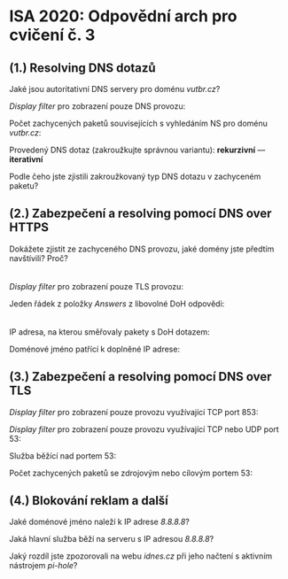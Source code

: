 # ISA 2020: Odpovědní arch pro cvičení č. 3

## (1.) Resolving DNS dotazů

Jaké jsou autoritativní DNS servery pro doménu *vutbr.cz*?

*Display filter* pro zobrazení pouze DNS provozu:

Počet zachycených paketů souvisejících s vyhledáním NS pro doménu *vutbr.cz*:

Provedený DNS dotaz (zakroužkujte správnou variantu): **rekurzivní** — **iterativní**

Podle čeho jste zjistili zakroužkovaný typ DNS dotazu v zachyceném paketu?


## (2.) Zabezpečení a resolving pomocí DNS over HTTPS

Dokážete zjistit ze zachyceného DNS provozu, jaké domény jste předtím navštívili? Proč?   
  \
  \
*Display filter* pro zobrazení pouze TLS provozu:

Jeden řádek z položky *Answers* z libovolné DoH odpovědi:  
  \
  \
IP adresa, na kterou směřovaly pakety s DoH dotazem:

Doménové jméno patřící k doplněné IP adrese:


## (3.) Zabezpečení a resolving pomocí DNS over TLS

*Display filter* pro zobrazení pouze provozu využívající TCP port 853:

*Display filter* pro zobrazení pouze provozu využívající TCP nebo UDP port 53:

Služba běžící nad portem 53:

Počet zachycených paketů se zdrojovým nebo cílovým portem 53:


## (4.) Blokování reklam a další

Jaké doménové jméno naleží k IP adrese *8.8.8.8*?

Jaká hlavní služba běží na serveru s IP adresou *8.8.8.8*?

Jaký rozdíl jste zpozorovali na webu *idnes.cz* při jeho načtení s aktivním nástrojem *pi-hole*?
